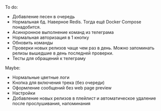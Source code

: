 To do:
- Добавление песен в очередь
- Нормальная бд. Наверное Redis. Тогда ещё Docker Compose понадобится.
- Асинхронное выполнение команд из телеграма
- Нормальная авторизация в 1 кнопку
- Обновить команды
- Проверки новых релизов чаще чем раз в день. Можно запоминать релизы вышедшие в день последней проверки.
- Тесты для обращений к телеграму

Maybe:
- Нормальные цветные логи
- Кнопка для включения трека (без очереди)
- Оформление сообщений без web page preview 
- Настройки
- Добавление новых релизов в плейлист и автоматическое удаление после прослушивания, напоминания